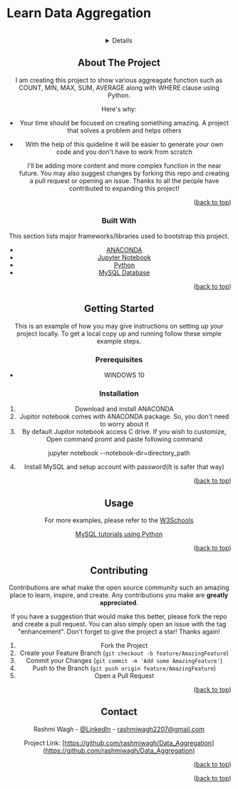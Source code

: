 # Learn Data Aggregation
<div id="top"></div>


<br />
<div align="center">

<details>
  <ol>
    <li>
      <a href="#about-the-project">About The Project</a>
      <ul>
        <li><a href="#built-with">Built With</a></li>
      </ul>
    </li>
    <li>
      <a href="#getting-started">Getting Started</a>
      <ul>
        <li><a href="#prerequisites">Prerequisites</a></li>
        <li><a href="#installation">Installation</a></li>
      </ul>
    </li>
    <li><a href="#usage">Usage</a></li>
    <li><a href="#roadmap">Roadmap</a></li>
    <li><a href="#contributing">Contributing</a></li>
    <li><a href="#contact">Contact</a></li>
  </ol>
</details>



<!-- ABOUT THE PROJECT -->
## About The Project

I am creating this project to show various aggreagate function such as COUNT, MIN, MAX, SUM, AVERAGE along with WHERE clause using Python.

Here's why:
* Your time should be focused on creating something amazing. A project that solves a problem and helps others
* With the help of this quideline it will be easier to generate your own code and you don't have to work from scratch

  I'll be adding more content and more complex function in the near future. You may also suggest changes by forking this repo and creating a pull request or opening an issue. Thanks to all the people have contributed to expanding this project!


<p align="right">(<a href="#top">back to top</a>)</p>



### Built With

This section lists major frameworks/libraries used to bootstrap this project. 
* [ANACONDA](https://www.anaconda.com/)
* [Jupyter Notebook](https://jupyter.org/)
* [Python](https://www.python.org/)
* [MySQL Database](https://www.mysql.com/)

<p align="right">(<a href="#top">back to top</a>)</p>



<!-- GETTING STARTED -->
## Getting Started

This is an example of how you may give instructions on setting up your project locally.
To get a local copy up and running follow these simple example steps.

### Prerequisites

* WINDOWS 10

### Installation

1. Download and install ANACONDA
2. Jupitor notebook comes with ANACONDA package. So, you don't need to worry about it
3. By default Jupitor notebook access C drive. If you wish to customize, Open command promt and paste following command
  
  jupyter notebook --notebook-dir=directory_path
   
4. Install MySQL and setup account with password(It is safer that way) 
  
  
<p align="right">(<a href="#top">back to top</a>)</p>



<!-- USAGE EXAMPLES -->
## Usage

For more examples, please refer to the 
  [W3Schools](https://www.w3schools.com/python/python_mysql_getstarted.asp)
  
  [MySQL tutorials using Python](https://www.tutorialspoint.com/python/python_database_access.htm)

<p align="right">(<a href="#top">back to top</a>)</p>




<!-- CONTRIBUTING -->
## Contributing

Contributions are what make the open source community such an amazing place to learn, inspire, and create. Any contributions you make are **greatly appreciated**.

If you have a suggestion that would make this better, please fork the repo and create a pull request. You can also simply open an issue with the tag "enhancement".
Don't forget to give the project a star! Thanks again!

1. Fork the Project
2. Create your Feature Branch (`git checkout -b feature/AmazingFeature`)
3. Commit your Changes (`git commit -m 'Add some AmazingFeature'`)
4. Push to the Branch (`git push origin feature/AmazingFeature`)
5. Open a Pull Request

<p align="right">(<a href="#top">back to top</a>)</p>



<!-- CONTACT -->
## Contact

Rashmi Wagh - [@LinkedIn](https://www.linkedin.com/in/rashmi-wagh/) - rashmiwagh2207@gmail.com

Project Link: [https://github.com/rashmiwagh/Data_Aggregation](https://github.com/rashmiwagh/Data_Aggregation)

<p align="right">(<a href="#top">back to top</a>)</p>



<p align="right">(<a href="#top">back to top</a>)</p>

